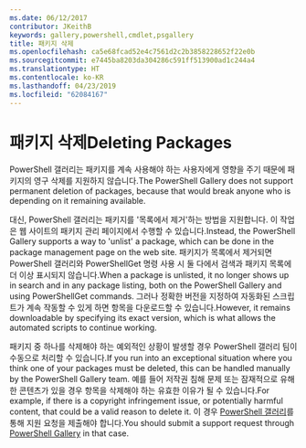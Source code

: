 ```yaml
---
ms.date: 06/12/2017
contributor: JKeithB
keywords: gallery,powershell,cmdlet,psgallery
title: 패키지 삭제
ms.openlocfilehash: ca5e68fcad52e4c7561d2c2b3858228652f22e0b
ms.sourcegitcommit: e7445ba8203da304286c591ff513900ad1c244a4
ms.translationtype: HT
ms.contentlocale: ko-KR
ms.lasthandoff: 04/23/2019
ms.locfileid: "62084167"
---
```

# <a name="deleting-packages"></a><span data-ttu-id="dcd7a-103">패키지 삭제</span><span class="sxs-lookup"><span data-stu-id="dcd7a-103">Deleting Packages</span></span>

<span data-ttu-id="dcd7a-104">PowerShell 갤러리는 패키지를 계속 사용해야 하는 사용자에게 영향을 주기 때문에 패키지의 영구 삭제를 지원하지 않습니다.</span><span class="sxs-lookup"><span data-stu-id="dcd7a-104">The PowerShell Gallery does not support permanent deletion of packages, because that would break anyone who is depending on it remaining available.</span></span>

<span data-ttu-id="dcd7a-105">대신, PowerShell 갤러리는 패키지를 '목록에서 제거'하는 방법을 지원합니다. 이 작업은 웹 사이트의 패키지 관리 페이지에서 수행할 수 있습니다.</span><span class="sxs-lookup"><span data-stu-id="dcd7a-105">Instead, the PowerShell Gallery supports a way to 'unlist' a package, which can be done in the package management page on the web site.</span></span>
<span data-ttu-id="dcd7a-106">패키지가 목록에서 제거되면 PowerShell 갤러리와 PowerShellGet 명령 사용 시 둘 다에서 검색과 패키지 목록에 더 이상 표시되지 않습니다.</span><span class="sxs-lookup"><span data-stu-id="dcd7a-106">When a package is unlisted, it no longer shows up in search and in any package listing, both on the PowerShell Gallery and using PowerShellGet commands.</span></span>
<span data-ttu-id="dcd7a-107">그러나 정확한 버전을 지정하여 자동화된 스크립트가 계속 작동할 수 있게 하면 항목을 다운로드할 수 있습니다.</span><span class="sxs-lookup"><span data-stu-id="dcd7a-107">However, it remains downloadable by specifying its exact version, which is what allows the automated scripts to continue working.</span></span>

<span data-ttu-id="dcd7a-108">패키지 중 하나를 삭제해야 하는 예외적인 상황이 발생할 경우 PowerShell 갤러리 팀이 수동으로 처리할 수 있습니다.</span><span class="sxs-lookup"><span data-stu-id="dcd7a-108">If you run into an exceptional situation where you think one of your packages must be deleted, this can be handled manually by the PowerShell Gallery team.</span></span>
<span data-ttu-id="dcd7a-109">예를 들어 저작권 침해 문제 또는 잠재적으로 유해한 콘텐츠가 있을 경우 항목을 삭제해야 하는 유효한 이유가 될 수 있습니다.</span><span class="sxs-lookup"><span data-stu-id="dcd7a-109">For example, if there is a copyright infringement issue, or potentially harmful content, that could be a valid reason to delete it.</span></span>
<span data-ttu-id="dcd7a-110">이 경우 [PowerShell 갤러리](http://www.PowerShellGallery.com)를 통해 지원 요청을 제출해야 합니다.</span><span class="sxs-lookup"><span data-stu-id="dcd7a-110">You should submit a support request through [PowerShell Gallery](http://www.PowerShellGallery.com) in that case.</span></span>
